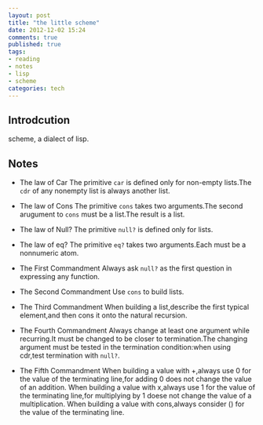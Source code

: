 ```yaml
---
layout: post
title: "the little scheme"
date: 2012-12-02 15:24
comments: true
published: true
tags:
- reading
- notes
- lisp
- scheme
categories: tech
---
```


Introdcution
------------
scheme, a dialect of lisp.

Notes
------
- The law of Car
    The primitive `car` is defined only for non-empty lists.The `cdr` of any nonempty list is always another list.

- The law of Cons
    The primitive `cons` takes two arguments.The second arugument to `cons` must be a list.The result is a list.

- The law of Null?
    The primitive `null?` is defined only for lists.
<!--more-->

-  The law of eq?
    The primitive `eq?` takes two arguments.Each must be a nonnumeric atom.

- The First Commandment
    Always ask `null?` as the first question in expressing any function.

- The Second Commandment
    Use `cons` to build lists.

- The Third Commandment
    When building a list,describe the first typical element,and then cons it onto the natural recursion.

- The Fourth Commandment
    Always change at least one argument while recurring.It must be changed to be closer to termination.The changing argument must be tested in the termination condition:when using cdr,test termination with `null?`.

- The Fifth Commandment
    When building a value with +,always use 0 for the value of the terminating line,for adding 0 does not change the value of an addition.
    When building a value with x,always use 1 for the value of the terminating line,for multiplying by 1 doese not change the value of a multiplication.
    When building a value with cons,always consider () for the value of the terminating line.
